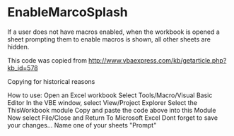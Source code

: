 # EnableMarcoSplash
If a user does not have macros enabled, when the workbook is opened a sheet prompting them to enable macros is shown, all other sheets are hidden. 


This code was copied from http://www.vbaexpress.com/kb/getarticle.php?kb_id=578

Copying for historical reasons 

How to use:
Open an Excel workbook
Select Tools/Macro/Visual Basic Editor
In the VBE window, select View/Project Explorer
Select the ThisWorkbook module
Copy and paste the code above into this Module
Now select File/Close and Return To Microsoft Excel
Dont forget to save your changes...
Name one of your sheets "Prompt"
